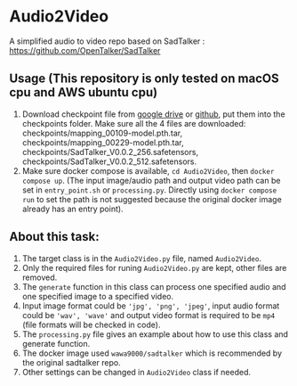 # Audio2Video
A simplified audio to video repo based on SadTalker : https://github.com/OpenTalker/SadTalker

## Usage (This repository is only tested on macOS cpu and AWS ubuntu cpu)
1. Download checkpoint file from [google drive](https://drive.google.com/file/d/1gwWh45pF7aelNP_P78uDJL8Sycep-K7j/view) or [github](https://github.com/OpenTalker/SadTalker/releases), put them into the checkpoints folder. Make sure all the 4 files are downloaded: checkpoints/mapping_00109-model.pth.tar, checkpoints/mapping_00229-model.pth.tar, checkpoints/SadTalker_V0.0.2_256.safetensors, checkpoints/SadTalker_V0.0.2_512.safetensors.
2. Make sure docker compose is available, ```cd Audio2Video```, then ```docker compose up```. (The input image/audio path and output video path can be set in ```entry_point.sh``` or ```processing.py```. Directly using ```docker compose run``` to set the path is not suggested because the original docker image already has an entry point).


## About this task:
1. The target class is in the ```Audio2Video.py``` file, named ```Audio2Video```.
2. Only the required files for runing ```Audio2Video.py``` are kept, other files are removed.
3. The ```generate``` function in this class can process one specified audio and one specified image to a specified video.
4. Input image format could be ```'jpg', 'png', 'jpeg'```, input audio format could be ```'wav', 'wave'``` and output video format is required to be ```mp4``` (file formats will be checked in code).
5. The ```processing.py``` file gives an example about how to use this class and generate function.
6. The docker image used ```wawa9000/sadtalker``` which is recommended by the original sadtalker repo.
7. Other settings can be changed in ```Audio2Video``` class if needed.
